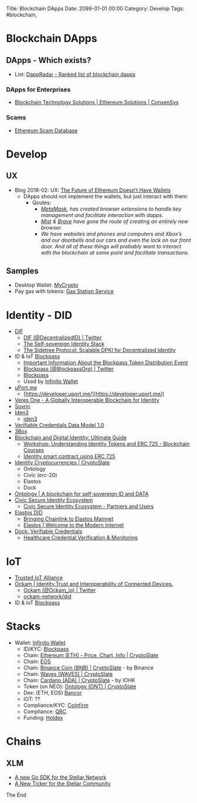 Title: Blockchain DApps
Date: 2099-01-01 00:00
Category: Develop
Tags: #blockchain, 

# Blockchain DApps

## DApps - Which exists?

* List: [DappRadar - Ranked list of blockchain dapps](https://dappradar.com/)

### DApps for Enterprises

* [Blockchain Technology Solutions | Ethereum Solutions | ConsenSys](https://consensys.net/)

### Scams

* [Ethereum Scam Database](https://etherscamdb.info/scams)

# Develop

## UX

* Blog 2018-02: UX: [The Future of Ethereum Doesn’t Have Wallets](https://medium.com/mycrypto/the-future-of-ethereum-doesnt-have-wallets-232fcee708bf)
    * DApps should not implement the wallets, but just interact with them:
        * Qoutes:
            * _[MetaMask](https://metamask.io/), has created browser extensions to handle key management and facilitate interaction with dapps._
            * _[Mist](https://github.com/ethereum/mist/releases) & [Brave](https://brave.com/) have gone the route of creating an entirely new browser._
            * _We have websites and phones and computers and Xbox’s and our doorbells and our cars and even the lock on our front door. And all of these things will probably want to interact with the blockchain at some point and facilitate transactions._

## Samples

* Desktop Wallet: [MyCrypto](https://github.com/MyCryptoHQ)
* Pay gas with tokens: [Gas Station Service](https://medium.com/mycrypto/the-future-of-ethereum-doesnt-have-wallets-232fcee708bf)

# Identity - DID

* [DIF](https://identity.foundation/)
    * [DIF (@DecentralizedID) | Twitter](https://twitter.com/DecentralizedID)
    * [The Self-sovereign Identity Stack](https://medium.com/decentralized-identity/the-self-sovereign-identity-stack-8a2cc95f2d45)
    * [The Sidetree Protocol: Scalable DPKI for Decentralized Identity](https://medium.com/decentralized-identity/the-sidetree-scalable-dpki-for-decentralized-identity-1a9105dfbb58)
* ID & IoT [Blockpass](https://www.blockpass.org/)
    * [Important Information About the Blockpass Token Distribution Event](https://medium.com/@blockpass/important-information-about-the-blockpass-token-distribution-event-e7d9e3aaac42)
    * [Blockpass (@BlockpassOrg) | Twitter](https://twitter.com/BlockpassOrg)
    * [Blockpass](https://github.com/blockpass-org)
    * Used by [Infinito Wallet](https://www.infinitowallet.io/)
* [uPort.me](https://www.uport.me/)
    * [https://developer.uport.me/](https://developer.uport.me/)
* [Veres One - A Globally Interoperable Blockchain for Identity](https://veres.one/)
* [Sovrin](https://sovrin.org/)
* [Iden3](https://iden3.io/)
    * [iden3](https://github.com/iden3)
* [Verifiable Credentials Data Model 1.0](https://www.w3.org/TR/vc-data-model/)
* [3Box](https://3box.io/)
* [Blockchain and Digital Identity: Ultimate Guide](https://blockgeeks.com/guides/blockchain-and-digital-identity-ultimate-guide/)
    * [Workshop: Understanding Identity Tokens and ERC 725 - Blockchain Courses](https://courses.blockgeeks.com/course/understanding-identity-tokens-and-erc-725/)
    * [Identity smart contract using ERC 725](https://blockgeeks.com/abg/identity-smart-contract-using-erc-725/)
* [Identity Cryptocurrencies | CryptoSlate](https://cryptoslate.com/cryptos/identity)
    * Ontology
    * Civic (erc-20)
    * Elastos
    * Dock
* [Ontology | A blockchain for self-sovereign ID and DATA](https://ont.io/)
* [Civic Secure Identity Ecosystem](https://www.civic.com/)
    * [Civic Secure Identity Ecosystem - Partners and Users](https://www.civic.com/solutions/partners/)
* [Elastos DID](https://elastos.academy/did/)
    * [Bringing Chainlink to Elastos Mainnet](https://medium.com/@leo.vigna/bringing-chainlink-to-elastos-mainnet-9134bb3da6c9)
    * [Elastos | Welcome to the Modern Internet](https://www.elastos.org/)
* [Dock: Verifiable Credentials](https://www.dock.io/)
    * [Healthcare Credential Verification &amp; Monitoring](https://verifiable.com/)

# IoT

* [Trusted IoT Alliance](https://www.trusted-iot.org/)
* [Ockam | Identity,Trust and Interoperability of Connected Devices.](https://www.ockam.io/)
    * [Ockam (@Ockam_io) | Twitter](https://twitter.com/Ockam_io)
    * [ockam-network/did](https://github.com/ockam-network/did)
* ID & IoT [Blockpass](https://www.blockpass.org/)

# Stacks

* Wallet: [Infinito Wallet](https://www.infinitowallet.io/partners/)
    * ID/KYC: [Blockpass](https://www.blockpass.org/)
    * Chain: [Ethereum (ETH) - Price, Chart, Info | CryptoSlate](https://cryptoslate.com/coins/ethereum/)
    * Chain: [EOS](https://cryptoslate.com/coins/eos/)
    * Chain: [Binance Coin (BNB) | CryptoSlate](https://cryptoslate.com/coins/binance-coin/) - by Binance
    * Chain: [Waves (WAVES) | CryptoSlate](https://cryptoslate.com/coins/waves/)
    * Chain: [Cardano (ADA) | CryptoSlate](https://cryptoslate.com/coins/cardano/) - by IOHK
    * Token (on NEO): [Ontology (ONT) | CryptoSlate](https://cryptoslate.com/coins/ontology/)
    * Dex: (ETH, EOS) [Bancor](https://www.bancor.network/)
    * IOT: ??
    * Compliance/KYC: [Coinfirm](https://www.coinfirm.com/)
    * Compliance: [QRC](https://www.qrc.group/)
    * Funding: [Holdex](https://holdex.io/)

# Chains

## XLM

* [A new Go SDK for the Stellar Network](https://medium.com/stellar-developers-blog/a-new-go-sdk-for-the-stellar-network-7e6c590ebd3b)
* [A New Ticker for the Stellar Community](https://medium.com/stellar-developers-blog/a-new-ticker-for-the-stellar-community-4ba7961e0759)

The End